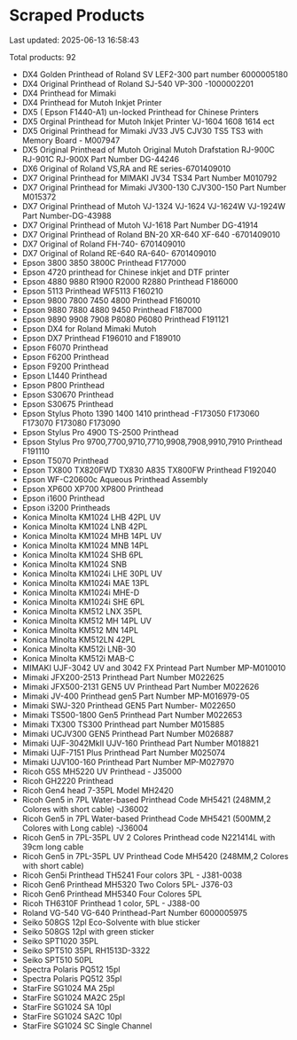 # Scraped Products

Last updated: 2025-06-13 16:58:43

Total products: 92

- DX4 Golden Printhead of Roland SV LEF2-300 part number 6000005180
- DX4 Original Printhead of Roland SJ-540 VP-300 -1000002201
- DX4 Printhead for Mimaki
- DX4 Printhead for Mutoh Inkjet Printer
- DX5 ( Epson F1440-A1) un-locked Printhead for Chinese Printers
- DX5 Orginal Printhead for Mutoh Inkjet Printer VJ-1604 1608 1614 ect
- DX5 Original Printhead for Mimaki JV33 JV5 CJV30 TS5 TS3  with Memory Board - M007947
- DX5 Original Printhead of Mutoh Original Mutoh Drafstation RJ-900C  RJ-901C RJ-900X Part Number  DG-44246
- DX6 Original of Roland VS,RA and RE series-6701409010
- DX7 Original Printhead for MIMAKI JV34  TS34 Part Number  M010792
- DX7 Original Printhead for Mimaki JV300-130   CJV300-150  Part Number M015372
- DX7 Original Printhead of Mutoh VJ-1324  VJ-1624  VJ-1624W  VJ-1924W  Part Number-DG-43988
- DX7 Original Printhead of Mutoh VJ-1618 Part Number  DG-41914
- DX7 Original Printhead of Roland  BN-20 XR-640 XF-640 -6701409010
- DX7 Original of Roland FH-740- 6701409010
- DX7 Original of Roland RE-640 RA-640- 6701409010
- Epson 3800 3850 3800C Printhead F177000
- Epson 4720 printhead for Chinese inkjet and DTF printer
- Epson 4880 9880 R1900 R2000  R2880 Printhead F186000
- Epson 5113 Printhead WF5113 F160210
- Epson 9800 7800 7450 4800 Printhead F160010
- Epson 9880 7880 4880 9450 Printhead F187000
- Epson 9890 9908 7908 P8080 P6080 Printhead F191121
- Epson DX4 for Roland Mimaki Mutoh
- Epson DX7 Printhead F196010 and F189010
- Epson F6070 Printhead
- Epson F6200 Printhead
- Epson F9200 Printhead
- Epson L1440 Printhead
- Epson P800 Printhead
- Epson S30670 Printhead
- Epson S30675 Printhead
- Epson Stylus Photo 1390 1400 1410 printhead -F173050 F173060 F173070 F173080 F173090
- Epson Stylus Pro 4900 TS-2500 Printhead
- Epson Stylus Pro 9700,7700,9710,7710,9908,7908,9910,7910 Printhead F191110
- Epson T5070 Printhead
- Epson TX800 TX820FWD TX830 A835 TX800FW Printhead F192040
- Epson WF-C20600c Aqueous Printhead Assembly
- Epson XP600 XP700 XP800 Printhead
- Epson i1600 Printhead
- Epson i3200 Printheads
- Konica Minolta KM1024 LHB 42PL UV
- Konica Minolta KM1024 LNB 42PL
- Konica Minolta KM1024 MHB 14PL UV
- Konica Minolta KM1024 MNB 14PL
- Konica Minolta KM1024 SHB 6PL
- Konica Minolta KM1024 SNB
- Konica Minolta KM1024i LHE 30PL UV
- Konica Minolta KM1024i MAE 13PL
- Konica Minolta KM1024i MHE-D
- Konica Minolta KM1024i SHE 6PL
- Konica Minolta KM512 LNX 35PL
- Konica Minolta KM512 MH 14PL UV
- Konica Minolta KM512 MN 14PL
- Konica Minolta KM512LN 42PL
- Konica Minolta KM512i LNB-30
- Konica Minolta KM512i MAB-C
- MIMAKI UJF-3042 UV and  3042 FX Printead Part Number MP-M010010
- Mimaki JFX200-2513 Printhead Part Number M022625
- Mimaki JFX500-2131 GEN5 UV Printhead Part Number M022626
- Mimaki JV-400 Printhead gen5 Part Number MP-M016979-05
- Mimaki SWJ-320 Printhead GEN5 Part Number- M022650
- Mimaki TS500-1800 Gen5 Printhead Part Number M022653
- Mimaki TX300  TS300 Printhead  part Number M015885
- Mimaki UCJV300 GEN5 Printhead Part Number M026887
- Mimaki UJF-3042MkII  UJV-160 Printhead Part Number M018821
- Mimaki UJF-7151 Plus Printhead Part Number M025074
- Mimaki UJV100-160 Printhead Part Number MP-M027970
- Ricoh G5S MH5220 UV Printhead - J35000
- Ricoh GH2220 Printhead
- Ricoh Gen4 head 7-35PL  Model MH2420
- Ricoh Gen5 in 7PL Water-based Printhead Code MH5421 (248MM,2 Colores with short cable) -J36002
- Ricoh Gen5 in 7PL Water-based Printhead Code MH5421 (500MM,2 Colores with Long cable) -J36004
- Ricoh Gen5 in 7PL-35PL UV 2 Colores Printhead code N221414L  with 39cm long cable
- Ricoh Gen5 in 7PL-35PL UV Printhead Code MH5420 (248MM,2 Colores with short cable)
- Ricoh Gen5i Printhead TH5241 Four colors 3PL - J381-0038
- Ricoh Gen6 Printhead MH5320 Two Colors 5PL- J376-03
- Ricoh Gen6 Printhead MH5340  Four Colores 5PL
- Ricoh TH6310F Printhead 1 color, 5PL  - J388-00
- Roland VG-540 VG-640 Printhead-Part Number 6000005975
- Seiko 508GS 12pl Eco-Solvente with blue sticker
- Seiko 508GS 12pl with green sticker
- Seiko SPT1020 35PL
- Seiko SPT510 35PL RH1513D-3322
- Seiko SPT510 50PL
- Spectra Polaris PQ512 15pl
- Spectra Polaris PQ512 35pl
- StarFire SG1024 MA 25pl
- StarFire SG1024 MA2C 25pl
- StarFire SG1024 SA 10pl
- StarFire SG1024 SA2C 10pl
- StarFire SG1024 SC Single Channel
